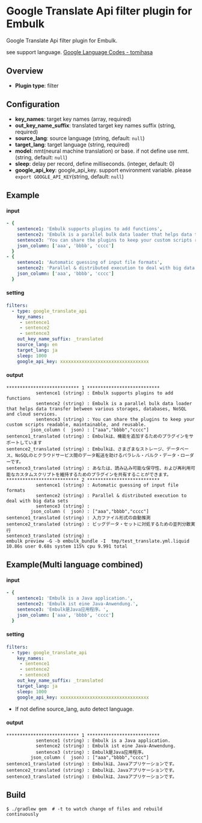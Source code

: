 # Google Translate Api filter plugin for Embulk

Google Translate Api filter plugin for Embulk.

see support language. [Google Language Codes \- tomihasa](https://sites.google.com/site/tomihasa/google-language-codes)

## Overview

* **Plugin type**: filter

## Configuration

- **key_names**: target key names (array, required)
- **out_key_name_suffix**: translated target key names suffix (string, required)
- **source_lang**: source language (string, default: `null`)
- **target_lang**: target language (string, required)
- **model**: nmt(neural machine translation) or base. if not define use nmt. (string, default: `null`)
- **sleep**: delay per record, define milliseconds. (integer, default: 0)
- **google_api_key**: google_api_key. support environment variable. please `export GOOGLE_API_KEY`(string, default: `null`)

## Example

#### input
```yaml
- {
    sentence1: 'Embulk supports plugins to add functions',
    sentence2: 'Embulk is a parallel bulk data loader that helps data transfer between various storages, databases, NoSQL and cloud services.',
    sentence3: 'You can share the plugins to keep your custom scripts readable, maintainable, and reusable.',
    json_column: ['aaa', 'bbbb', 'cccc']
  }
- {
    sentence1: 'Automatic guessing of input file formats',
    sentence2: 'Parallel & distributed execution to deal with big data sets',
    json_column: ['aaa', 'bbbb', 'cccc']
  }

```

#### setting
```yaml
filters:
  - type: google_translate_api
    key_names:
     - sentence1
     - sentence2
     - sentence3
    out_key_name_suffix: _translated
    source_lang: en
    target_lang: ja
    sleep: 1000
    google_api_key: xxxxxxxxxxxxxxxxxxxxxxxxxxxxxxxxx
```

#### output
```
*************************** 1 ***************************
           sentence1 (string) : Embulk supports plugins to add functions
           sentence2 (string) : Embulk is a parallel bulk data loader that helps data transfer between various storages, databases, NoSQL and cloud services.
           sentence3 (string) : You can share the plugins to keep your custom scripts readable, maintainable, and reusable.
         json_column (  json) : ["aaa","bbbb","cccc"]
sentence1_translated (string) : Embulkは、機能を追加するためのプラグインをサポートしています
sentence2_translated (string) : Embulkは、さまざまなストレージ、データベース、NoSQLのとクラウドサービス間のデータ転送を助けるパラレル・バルク・データ・ローダーです。
sentence3_translated (string) : あなたは、読み込み可能な保守性、および再利用可能なカスタムスクリプトを維持するためのプラグインを共有することができます。
*************************** 2 ***************************
           sentence1 (string) : Automatic guessing of input file formats
           sentence2 (string) : Parallel & distributed execution to deal with big data sets
           sentence3 (string) :
         json_column (  json) : ["aaa","bbbb","cccc"]
sentence1_translated (string) : 入力ファイル形式の自動推測
sentence2_translated (string) : ビッグデータ・セットに対処するための並列分散実行
sentence3_translated (string) :
embulk preview -G -b embulk_bundle -I  tmp/test_translate.yml.liquid  10.86s user 0.68s system 115% cpu 9.991 total
```

## Example(Multi language combined)

#### input
```yaml
- {
    sentence1: 'Embulk is a Java application.',
    sentence2: 'Embulk ist eine Java-Anwendung.',
    sentence3: 'Embulk是Java应用程序。',
    json_column: ['aaa', 'bbbb', 'cccc']
  }

```

#### setting
```yaml
filters:
  - type: google_translate_api
    key_names:
     - sentence1
     - sentence2
     - sentence3
    out_key_name_suffix: _translated
    target_lang: ja
    sleep: 1000
    google_api_key: xxxxxxxxxxxxxxxxxxxxxxxxxxxxxxxxx
```

* If not define source_lang, auto detect language.

#### output
```
*************************** 1 ***************************
           sentence1 (string) : Embulk is a Java application.
           sentence2 (string) : Embulk ist eine Java-Anwendung.
           sentence3 (string) : Embulk是Java应用程序。
         json_column (  json) : ["aaa","bbbb","cccc"]
sentence1_translated (string) : Embulkは、Javaアプリケーションです。
sentence2_translated (string) : Embulkは、Javaアプリケーションです。
sentence3_translated (string) : Embulkは、Javaアプリケーションです。
```


## Build

```
$ ./gradlew gem  # -t to watch change of files and rebuild continuously
```
